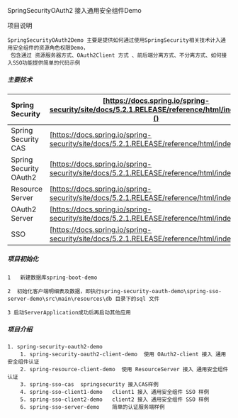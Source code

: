 SpringSecurityOAuth2  接入通用安全组件Demo

项目说明

```
SpringSecurityOAuth2Demo 主要是提供如何通过使用SpringSecurity相关技术计入通用安全组件的资源角色权限Demo，
 包含通过 资源服务器方式、OAuth2Client 方式 、前后端分离方式、不分离方式、如何接入SSO功能提供简单的代码示例
```

##### 主要技术

| Spring Security        | [https://docs.spring.io/spring-security/site/docs/5.2.1.RELEASE/reference/html/index.html]() |
| :--------------------- | ------------------------------------------------------------ |
| Spring Security  CAS   | [https://docs.spring.io/spring-security/site/docs/5.2.1.RELEASE/reference/html/index.html]() |
| Spring Security OAuth2 | [https://docs.spring.io/spring-security/site/docs/5.2.1.RELEASE/reference/html/index.html]() |
| Resource Server        | [https://docs.spring.io/spring-security/site/docs/5.2.1.RELEASE/reference/html/index.html]() |
| OAuth2  Server         | [https://docs.spring.io/spring-security/site/docs/5.2.1.RELEASE/reference/html/index.html]() |
| SSO                    | [https://docs.spring.io/spring-security/site/docs/5.2.1.RELEASE/reference/html/index.html]() |







##### 项目初始化

```
1   新建数据库spring-boot-demo

2  初始化客户端明细表及数据，即执行spring-security-oauth-demo\spring-sso-server-demo\src\main\resources\db 目录下的sql 文件

3 启动ServerApplication成功后再启动其他应用
```



##### 项目介绍

```zh
1. spring-security-oauth2-demo
    1. spring-security-oauth2-client-demo  使用 OAuth2-client 接入 通用安全组件认证
    2. spring-resource-client-demo  使用 ResourceServer 接入 通用安全组件认证
    3. spring-sso-cas  springsecurity 接入CAS样例
    4. spring-sso-client1-demo   client1 接入 通用安全组件 SSO 样例
    5. spring-sso-client2-demo   client2 接入 通用安全组件 SSO 样例
    6. spring-sso-server-demo    简单的认证服务端样例
```

